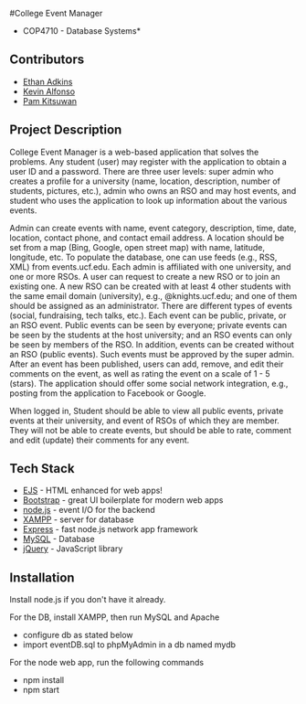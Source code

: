 #College Event Manager
* COP4710 - Database Systems*

## Contributors
- [Ethan Adkins](https://github.com/EthanAdkins)
- [Kevin Alfonso](https://github.com/Kooven47)
- [Pam Kitsuwan](https://github.com/sspamss)

## Project Description

College Event Manager is a web-based application that solves the problems. Any student (user) may register with the application to obtain a user ID and a password. There are three user levels: super  admin  who  creates a profile for a university (name, location, description, number of students, pictures, etc.), admin who owns an RSO and may host events, and student who uses the application to look up information about the various events.

Admin can create events with name, event category, description, time, date, location, contact phone, and contact email address. A location should be set from a map (Bing, Google, open 
street map) with name, latitude, longitude, etc. To populate the database, one can use feeds (e.g., RSS, XML) from events.ucf.edu. Each admin is affiliated with one university, and one or more RSOs. A user can request to create a new RSO or to join an existing one. A new RSO can be created with at least 4 other students with the same email domain (university), e.g., @knights.ucf.edu; and one of them should be assigned as an administrator. There are different types of events (social, fundraising, tech talks, etc.). Each event can be public, private, or an RSO event. Public events can be seen by everyone; private events can be seen by the students at the host university; and an RSO events can only be seen by members of the RSO. In addition, events can be created without an RSO (public events). Such events must be approved by the super admin. After an event has been published, users can add, remove, and edit their comments on the event, as well as rating the event on a scale of 1 - 5 (stars). The application should offer some social network integration, e.g., posting from the application to Facebook or Google. 

When logged in, Student should be able to view all public events, private events at their university, and event of RSOs of which they are member. They will not be able to create events, but should be able to rate, comment and edit (update) their comments for any event. 

## Tech Stack

- [EJS](http://embeddedjs.com/) - HTML enhanced for web apps!
- [Bootstrap](http://github.com/twbs/bootstrap/) - great UI boilerplate for modern web apps
- [node.js](https://nodejs.org/en/) - event I/O for the backend
- [XAMPP](https://www.apachefriends.org/) - server for database
- [Express](http://expressjs.com) - fast node.js network app framework
- [MySQL](http://mysql.com/) - Database
- [jQuery](http://jquery.com) - JavaScript library

## Installation

Install node.js if you don't have it already.


For the DB, install XAMPP, then run MySQL and Apache
- configure db as stated below
- import eventDB.sql to phpMyAdmin in a db named mydb

For the node web app, run the following commands
- npm install
- npm start
    
